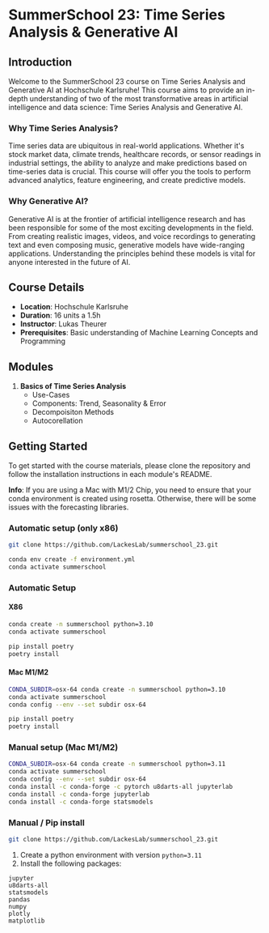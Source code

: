 # SummerSchool 23: Time Series Analysis & Generative AI

## Introduction

Welcome to the SummerSchool 23 course on Time Series Analysis and Generative AI at Hochschule Karlsruhe! This course aims to provide an in-depth understanding of two of the most transformative areas in artificial intelligence and data science: Time Series Analysis and Generative AI.

### Why Time Series Analysis?

Time series data are ubiquitous in real-world applications. Whether it's stock market data, climate trends, healthcare records, or sensor readings in industrial settings, the ability to analyze and make predictions based on time-series data is crucial. This course will offer you the tools to perform advanced analytics, feature engineering, and create predictive models.

### Why Generative AI?

Generative AI is at the frontier of artificial intelligence research and has been responsible for some of the most exciting developments in the field. From creating realistic images, videos, and voice recordings to generating text and even composing music, generative models have wide-ranging applications. Understanding the principles behind these models is vital for anyone interested in the future of AI.

## Course Details

- **Location**: Hochschule Karlsruhe
- **Duration**: 16 units a 1.5h
- **Instructor**: Lukas Theurer
- **Prerequisites**: Basic understanding of Machine Learning Concepts and Programming

## Modules

1. **Basics of Time Series Analysis**
   - Use-Cases
   - Components: Trend, Seasonality & Error
   - Decompoisiton Methods
   - Autocorellation



## Getting Started

To get started with the course materials, please clone the repository and follow the installation instructions in each module's README.

**Info**: If you are using a Mac with M1/2 Chip, you need to ensure that your conda environment is created using rosetta. Otherwise, there will be some issues with the forecasting libraries.

### Automatic setup (only x86)
```bash
git clone https://github.com/LackesLab/summerschool_23.git
```

```bash
conda env create -f environment.yml
conda activate summerschool
```

### Automatic Setup 

#### X86
```bash
conda create -n summerschool python=3.10
conda activate summerschool

pip install poetry
poetry install
```

#### Mac M1/M2
```bash
CONDA_SUBDIR=osx-64 conda create -n summerschool python=3.10
conda activate summerschool
conda config --env --set subdir osx-64

pip install poetry
poetry install
```

### Manual setup (Mac M1/M2)
```bash
CONDA_SUBDIR=osx-64 conda create -n summerschool python=3.11
conda activate summerschool
conda config --env --set subdir osx-64
conda install -c conda-forge -c pytorch u8darts-all jupyterlab
conda install -c conda-forge jupyterlab
conda install -c conda-forge statsmodels
```

### Manual / Pip install
```bash
git clone https://github.com/LackesLab/summerschool_23.git
```
1. Create a python environment with version `python=3.11`
2. Install the following packages:
``` text
jupyter
u8darts-all
statsmodels
pandas
numpy
plotly
matplotlib
```